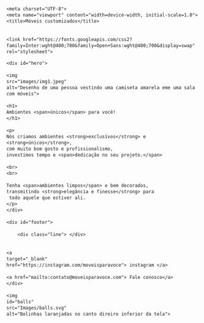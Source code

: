 <!DOCTYPE html>
<html lang="pt-br">
<head>
    <link rel="preconnect" href="https://fonts.googleapis.com">
    <link rel="preconnect" href="https://fonts.gstatic.com" crossorigin>

    <meta charset="UTF-8">
    <meta name="viewport" content="width=device-width, initial-scale=1.0">
    <title>Móveis customizados</title>

  
    <link href="https://fonts.googleapis.com/css2?family=Inter:wght@400;700&family=Open+Sans:wght@400;700&display=swap" rel="stylesheet">

<link rel="stylesheet" href="style.css">

</head>
<body>
    
    <div id="hero">
    
    <img 
    src="images/img1.jpeg" 
    alt="Desenho de uma pessoa vestindo uma camiseta amarela eme uma sala com móveis">

    <h1>
    Ambientes <span>únicos</span> para você!
    </h1>

    <p>
    Nós criamos ambientes <strong>exclusívos</strong> e <strong>únicos</strong>, 
    com muito bom gosto e profissionalismo, 
    investimos tempo e <span>dedicação no seu projeto.</span>

    <br>
    <br>

    Tenha <span>ambientes limpos</span> e bem decorados, 
    transmitindo <strong>elegância e finesse</strong> para
     todo aquele que estiver ali.
    </p>
    </div>

    <div id="footer">

        <div class="line"> </div>

        
    <a 
    target="_blank"
    href="https://instagram.com/moveisparavoce"> instagram </a>

    <a href="mailto:contato@moveisparavoce.com"> Fale conosco</a>
    </div>

    <img 
    id="balls" 
    src="Images/balls.svg" 
    alt="Bolinhas laranjadas no canto direiro inferior da tela">


</body>
</html>
